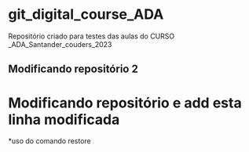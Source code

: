 # git_digital_course_ADA
Repositório criado para testes das aulas do CURSO _ADA_Santander_couders_2023
## Modificando repositório 2 

# Modificando repositório e add esta linha modificada 
*uso do comando restore 
